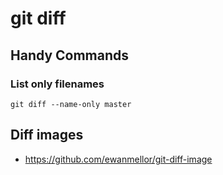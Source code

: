 # git diff

## Handy Commands
### List only filenames
```shell
git diff --name-only master
```

## Diff images

- https://github.com/ewanmellor/git-diff-image